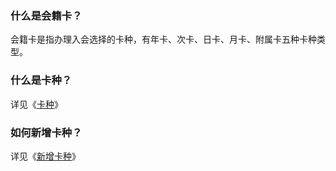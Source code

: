 ### 什么是会籍卡？

会籍卡是指办理入会选择的卡种，有年卡、次卡、日卡、月卡、附属卡五种卡种类型。

### 什么是卡种？

详见《[卡种](https://alanfit.github.io/AlanHelpDoc/阿懒俱乐部版本/阿懒俱乐部版本/基本概念/卡种)》

### 如何新增卡种？

详见《[新增卡种](https://alanfit.github.io/AlanHelpDoc/阿懒俱乐部版本/卡种/新增卡种)》

